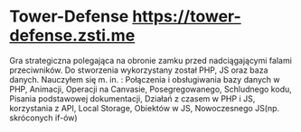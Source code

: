 # Tower-Defense https://tower-defense.zsti.me
Gra strategiczna polegająca na obronie zamku przed nadciągającymi falami przeciwników.
Do stworzenia wykorzystany został PHP, JS oraz baza danych.
Nauczyłem się m. in. :
Połączenia i obsługiwania bazy danych w PHP,
Animacji,
Operacji na Canvasie,
Posegregowanego, Schludnego kodu,
Pisania podstawowej dokumentacji,
Działań z czasem w PHP i JS,
korzystania z API,
Local Storage,
Obiektów w JS,
Nowoczesnego JS(np. skróconych if-ów)
